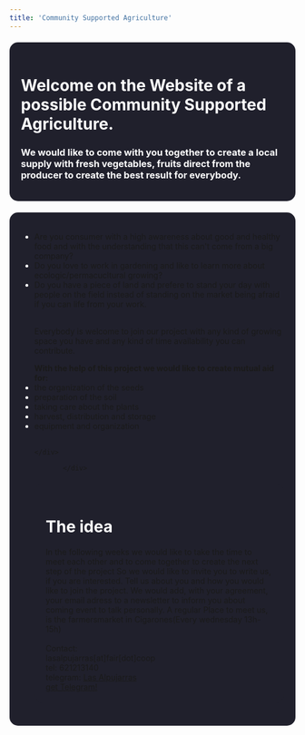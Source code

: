 ```yaml
---
title: 'Community Supported Agriculture'
---
```


<head>
        <style>
            body{    
                background-attachment: fixed;
                width: auto;
            }  
            h1{
            color:white;
            }
            h3{
            color:white;
            }
            .text{
                border-radius: 15px;
                 background-color: #20202c;
                 padding: 20px 20px;
                margin: 20px 0;
                color: white;
            }
            </style>
    </head>
<div class="text">
    
<h1>Welcome on the Website of a possible Community Supported Agriculture. </h1>
<h3>We would like to come with you together to create a local supply with fresh vegetables, fruits direct from the producer to create the best result for everybody.</h3>
</div>

<div class= text>
<div class="list">
<ul>
    <li><a>Are you consumer with a high awareness about good and healthy food and with the understanding that this can't come from a big company?<a> </li>
    <li><a>Do you love to work in gardening and like to learn more about ecologic/permacucltural growing?<a> </li>
        <li><a>Do you have a piece of land and prefere to stand your day with people on the field instead of standing on the market being afraid if you can life from your work.<a> </li><br>
        
Everybody is welcome to join our project with any kind of growing space you have and any kind of time availability you can contribute.
</div>
<div class="list">
<ul>
    <b>With the help of this project we would like to create mutual aid for:</b>
    <li><a>the organization of the seeds<a> </li>
    <li><a>preparation of the soil<a> </li>
    <li><a>taking care about the plants<a> </li>
    <li><a>harvest, distribution and storage<a> </li>
    <li><a>equipment and organization<a> </li><br>
        
	</div>
        
           </div>     
   <div class="text">
			<h1> The idea </h1>
            In the following weeks we would like to take the time to meet each other and to come together to create the next step of the project
            So we would like to invite you to write us, if you are interested. Tell us about you and how you would like to join the project. We would add, with your agreement, your email adress to a newsletter to inform you about coming event to talk personally. A regular Place to meet us, is the farmersmarket in Cigarones(Every wednesday 13h-15h) <br><br>
            Contact:<br>
            lasalpujarras[at]fair[dot]coop <br>
            tel: 621213140 <br>
    		telegram: <a href="https://t.me/lasalpujarras"> Las Alpujarras </a> <br><a href="https://www.telegram.org/">get 						Telegram! </a>
            </div>
           




